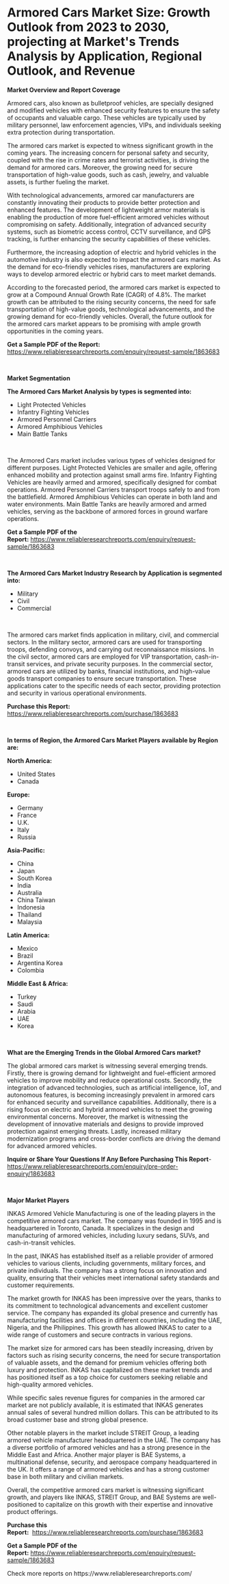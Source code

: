 <p><h1>Armored Cars Market Size: Growth Outlook from 2023 to 2030, projecting at Market's Trends Analysis by Application, Regional Outlook, and Revenue</h1></p><p><strong>Market Overview and Report Coverage</strong></p>
<p><p>Armored cars, also known as bulletproof vehicles, are specially designed and modified vehicles with enhanced security features to ensure the safety of occupants and valuable cargo. These vehicles are typically used by military personnel, law enforcement agencies, VIPs, and individuals seeking extra protection during transportation.</p><p>The armored cars market is expected to witness significant growth in the coming years. The increasing concern for personal safety and security, coupled with the rise in crime rates and terrorist activities, is driving the demand for armored cars. Moreover, the growing need for secure transportation of high-value goods, such as cash, jewelry, and valuable assets, is further fueling the market.</p><p>With technological advancements, armored car manufacturers are constantly innovating their products to provide better protection and enhanced features. The development of lightweight armor materials is enabling the production of more fuel-efficient armored vehicles without compromising on safety. Additionally, integration of advanced security systems, such as biometric access control, CCTV surveillance, and GPS tracking, is further enhancing the security capabilities of these vehicles.</p><p>Furthermore, the increasing adoption of electric and hybrid vehicles in the automotive industry is also expected to impact the armored cars market. As the demand for eco-friendly vehicles rises, manufacturers are exploring ways to develop armored electric or hybrid cars to meet market demands.</p><p>According to the forecasted period, the armored cars market is expected to grow at a Compound Annual Growth Rate (CAGR) of 4.8%. The market growth can be attributed to the rising security concerns, the need for safe transportation of high-value goods, technological advancements, and the growing demand for eco-friendly vehicles. Overall, the future outlook for the armored cars market appears to be promising with ample growth opportunities in the coming years.</p></p>
<p><strong>Get a Sample PDF of the Report:</strong> <a href="https://www.reliableresearchreports.com/enquiry/request-sample/1863683">https://www.reliableresearchreports.com/enquiry/request-sample/1863683</a></p>
<p>&nbsp;</p>
<p><strong>Market Segmentation</strong></p>
<p><strong>The Armored Cars Market Analysis by types is segmented into:</strong></p>
<p><ul><li>Light Protected Vehicles</li><li>Infantry Fighting Vehicles</li><li>Armored Personnel Carriers</li><li>Armored Amphibious Vehicles</li><li>Main Battle Tanks</li></ul></p>
<p>&nbsp;</p>
<p><p>The Armored Cars market includes various types of vehicles designed for different purposes. Light Protected Vehicles are smaller and agile, offering enhanced mobility and protection against small arms fire. Infantry Fighting Vehicles are heavily armed and armored, specifically designed for combat operations. Armored Personnel Carriers transport troops safely to and from the battlefield. Armored Amphibious Vehicles can operate in both land and water environments. Main Battle Tanks are heavily armored and armed vehicles, serving as the backbone of armored forces in ground warfare operations.</p></p>
<p><strong>Get a Sample PDF of the Report:</strong>&nbsp;<a href="https://www.reliableresearchreports.com/enquiry/request-sample/1863683">https://www.reliableresearchreports.com/enquiry/request-sample/1863683</a></p>
<p>&nbsp;</p>
<p><strong>The Armored Cars Market Industry Research by Application is segmented into:</strong></p>
<p><ul><li>Military</li><li>Civil</li><li>Commercial</li></ul></p>
<p>&nbsp;</p>
<p><p>The armored cars market finds application in military, civil, and commercial sectors. In the military sector, armored cars are used for transporting troops, defending convoys, and carrying out reconnaissance missions. In the civil sector, armored cars are employed for VIP transportation, cash-in-transit services, and private security purposes. In the commercial sector, armored cars are utilized by banks, financial institutions, and high-value goods transport companies to ensure secure transportation. These applications cater to the specific needs of each sector, providing protection and security in various operational environments.</p></p>
<p><strong>Purchase this Report:</strong>&nbsp; <a href="https://www.reliableresearchreports.com/purchase/1863683">https://www.reliableresearchreports.com/purchase/1863683</a></p>
<p>&nbsp;</p>
<p><strong>In terms of Region, the Armored Cars Market Players available by Region are:</strong></p>
<p>
    <p> <strong> North America: </strong>
        <ul>
            <li>United States</li>
            <li>Canada</li>
        </ul>
        </p> 
    <p> <strong> Europe: </strong>
        <ul>
            <li>Germany</li>
            <li>France</li>
            <li>U.K.</li>
            <li>Italy</li>
            <li>Russia</li>
        </ul>
        </p> 
    <p> <strong> Asia-Pacific: </strong>
        <ul>
            <li>China</li>
            <li>Japan</li>
            <li>South Korea</li>
            <li>India</li>
            <li>Australia</li>
            <li>China Taiwan</li>
            <li>Indonesia</li>
            <li>Thailand</li>
            <li>Malaysia</li>
        </ul>
        </p> 
    <p> <strong> Latin America: </strong>
        <ul>
            <li>Mexico</li>
            <li>Brazil</li>
            <li>Argentina Korea</li>
            <li>Colombia</li>
        </ul>
        </p> 
    <p> <strong> Middle East & Africa: </strong>
        <ul>
            <li>Turkey</li>
            <li>Saudi</li>
            <li>Arabia</li>
            <li>UAE</li>
            <li>Korea</li>
        </ul>
    </p>
    </p>
<p>&nbsp;</p>
<p><strong>What are the Emerging Trends in the Global Armored Cars market?</strong></p>
<p><p>The global armored cars market is witnessing several emerging trends. Firstly, there is growing demand for lightweight and fuel-efficient armored vehicles to improve mobility and reduce operational costs. Secondly, the integration of advanced technologies, such as artificial intelligence, IoT, and autonomous features, is becoming increasingly prevalent in armored cars for enhanced security and surveillance capabilities. Additionally, there is a rising focus on electric and hybrid armored vehicles to meet the growing environmental concerns. Moreover, the market is witnessing the development of innovative materials and designs to provide improved protection against emerging threats. Lastly, increased military modernization programs and cross-border conflicts are driving the demand for advanced armored vehicles.</p></p>
<p><strong>Inquire or Share Your Questions If Any Before Purchasing This Report</strong>- <a href="https://www.reliableresearchreports.com/enquiry/pre-order-enquiry/1863683">https://www.reliableresearchreports.com/enquiry/pre-order-enquiry/1863683</a></p>
<p>&nbsp;</p>
<p><strong>Major Market Players</strong></p>
<p><p>INKAS Armored Vehicle Manufacturing is one of the leading players in the competitive armored cars market. The company was founded in 1995 and is headquartered in Toronto, Canada. It specializes in the design and manufacturing of armored vehicles, including luxury sedans, SUVs, and cash-in-transit vehicles.</p><p>In the past, INKAS has established itself as a reliable provider of armored vehicles to various clients, including governments, military forces, and private individuals. The company has a strong focus on innovation and quality, ensuring that their vehicles meet international safety standards and customer requirements.</p><p>The market growth for INKAS has been impressive over the years, thanks to its commitment to technological advancements and excellent customer service. The company has expanded its global presence and currently has manufacturing facilities and offices in different countries, including the UAE, Nigeria, and the Philippines. This growth has allowed INKAS to cater to a wide range of customers and secure contracts in various regions.</p><p>The market size for armored cars has been steadily increasing, driven by factors such as rising security concerns, the need for secure transportation of valuable assets, and the demand for premium vehicles offering both luxury and protection. INKAS has capitalized on these market trends and has positioned itself as a top choice for customers seeking reliable and high-quality armored vehicles.</p><p>While specific sales revenue figures for companies in the armored car market are not publicly available, it is estimated that INKAS generates annual sales of several hundred million dollars. This can be attributed to its broad customer base and strong global presence.</p><p>Other notable players in the market include STREIT Group, a leading armored vehicle manufacturer headquartered in the UAE. The company has a diverse portfolio of armored vehicles and has a strong presence in the Middle East and Africa. Another major player is BAE Systems, a multinational defense, security, and aerospace company headquartered in the UK. It offers a range of armored vehicles and has a strong customer base in both military and civilian markets.</p><p>Overall, the competitive armored cars market is witnessing significant growth, and players like INKAS, STREIT Group, and BAE Systems are well-positioned to capitalize on this growth with their expertise and innovative product offerings.</p></p>
<p><strong>Purchase this Report:</strong>&nbsp;&nbsp;<a href="https://www.reliableresearchreports.com/purchase/1863683">https://www.reliableresearchreports.com/purchase/1863683</a></p>
<p></p>
<p><strong>Get a Sample PDF of the Report:</strong>&nbsp;<a href="https://www.reliableresearchreports.com/enquiry/request-sample/1863683">https://www.reliableresearchreports.com/enquiry/request-sample/1863683</a></p>
<p>Check more reports on https://www.reliableresearchreports.com/</p>